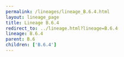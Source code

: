 ```yaml
---
permalink: /lineages/lineage_B.6.4.html
layout: lineage_page
title: Lineage B.6.4
redirect_to: ../lineage.html?lineage=B.6.4
lineage: B.6.4
parent: B.6
children: ['B.6.4']
---
```

